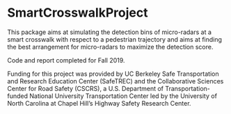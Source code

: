 # SmartCrosswalkProject

This package aims at simulating the detection bins of micro-radars at a smart crosswalk with respect to a pedestrian trajectory and aims at finding the best arrangement for micro-radars to maximize the detection score.

Code and report completed for Fall 2019. 

Funding for this project was provided by UC Berkeley Safe Transportation and Research Education Center (SafeTREC) and the Collaborative Sciences Center for Road Safety (CSCRS), a U.S. Department of Transportation-funded National University Transportation Center led by the University of North Carolina at Chapel Hill’s Highway Safety Research Center.
